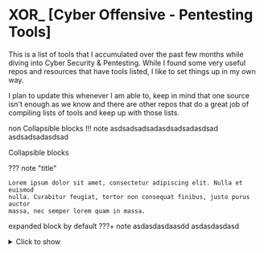 # XOR_ [Cyber Offensive - Pentesting Tools]
This is a list of tools that I accumulated over the past few months while diving into Cyber Security & Pentesting. While I found some very useful repos and resources that have tools listed, I like to set things up in my own way.

I plan to update this whenever I am able to, keep in mind that one source isn't enough as we know and there are other repos that do a great job of compiling lists of tools and keep up with those lists.


non Collapsible blocks
!!! note
asdsadsadsadasdsadsadasdsad
asdsadsadasdsad

Collapsible blocks

??? note "title"

    Lorem ipsum dolor sit amet, consectetur adipiscing elit. Nulla et euismod
    nulla. Curabitur feugiat, tortor non consequat finibus, justo purus auctor
    massa, nec semper lorem quam in massa.
	
expanded block by default
???+ note
asdasdasdaasdd
asdasdasdasd


<details><summary>Click to show</summary>

The collapsed section's content goes here

</details>


